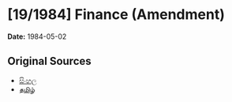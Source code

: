 # [19/1984] Finance (Amendment)

**Date:** 1984-05-02

## Original Sources

- [සිංහල](https://documents.gov.lk/view/acts/1984/5/19-1984_S.pdf)
- [தமிழ்](https://documents.gov.lk/view/acts/1984/5/19-1984_T.pdf)
